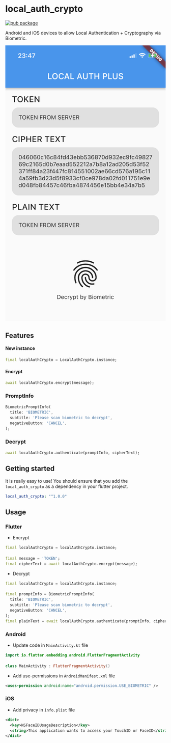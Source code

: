 # local_auth_crypto

[![pub package](https://img.shields.io/pub/v/local_auth_crypto.svg)](https://pub.dartlang.org/packages/local_auth_crypto)

Android and iOS devices to allow Local Authentication + Cryptography via Biometric.

![Screenshot](screenshot/screenshot.jpg)

## Features

#### New instance

```dart
final localAuthCrypto = LocalAuthCrypto.instance;
```

#### Encrypt

```dart
await localAuthCrypto.encrypt(message);
```

### PromptInfo

```dart
BiometricPromptInfo(
  title: 'BIOMETRIC',
  subtitle: 'Please scan biometric to decrypt',
  negativeButton: 'CANCEL',
);
```

### Decrypt

```dart
await localAuthCrypto.authenticate(promptInfo, cipherText);
```

## Getting started

It is really easy to use! You should ensure that you add the `local_auth_crypto` as a dependency in your flutter project.

```yaml
local_auth_crypto: "^1.0.0"
```

## Usage

### Flutter

- Encrypt

```dart
final localAuthCrypto = localAuthCrypto.instance;

final message = 'TOKEN';
final cipherText = await localAuthCrypto.encrypt(message);
```

- Decrypt

```dart
final localAuthCrypto = localAuthCrypto.instance;

final promptInfo = BiometricPromptInfo(
  title: 'BIOMETRIC',
  subtitle: 'Please scan biometric to decrypt',
  negativeButton: 'CANCEL',
);
final plainText = await localAuthCrypto.authenticate(promptInfo, cipherText);
```

### Android

- Update code in `MainActivity.kt` file

```kotlin
import io.flutter.embedding.android.FlutterFragmentActivity

class MainActivity : FlutterFragmentActivity()
```

- Add use-permissions in `AndroidManifest.xml` file

```xml
<uses-permission android:name="android.permission.USE_BIOMETRIC" />
```

### iOS

- Add privacy in `info.plist` file

```xml
<dict>
  <key>NSFaceIDUsageDescription</key>
  <string>This application wants to access your TouchID or FaceID</string>
</dict>
```